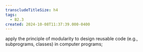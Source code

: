```yaml
---
transcludeTitleSize: h4
tags:
  - B2.3
created: 2024-10-08T11:37:39.000-0400
---
```

apply the principle of modularity to design reusable code (e.g., subprograms, classes) in computer programs;